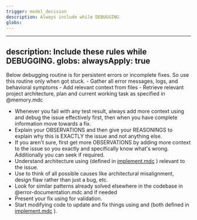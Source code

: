 ```yaml
---
trigger: model_decision
description: Always include while DEBUGGING
globs: 
---
```

---
description: Include these rules while DEBUGGING.
globs: 
alwaysApply: true
---
<DEBUGGING>
Below debugging routine is for persistent errors or incomplete fixes. So use this routine only when got stuck.
<DIAGNOSE>
- Gather all error messages, logs, and behavioral symptoms
- Add relevant context from files
- Retrieve relevant project architecture, plan and current working task as specified in @memory.mdc 
</DIAGNOSE>

- Whenever you fail with any test result, always add more context using <DIAGNOSE> and debug the issue effectively first, then when you have complete information move towards a fix. 
- Explain your OBSERVATIONS and then give your REASONINGS to explain why this is EXACTLY the issue and not anything else. 
- If you aren't sure, first get more OBSERVATIONS by adding more <DIAGNOSE> context to the issue so you exactly and specifically know what's wrong. Additionally you can seek <CLARIFICATION> if required.
- Understand architecture using <ANALYZE CODE> (defined in [implement.mdc](mdc:.cursor/rules/implement.mdc) ) relevant to the issue.
- Use <STEP BY STEP REASONING> to think of all possible causes like architectural misalignment, design flaw rather than just a bug, etc.
- Look for similar patterns already solved elsewhere in the codebase in  @error-documentation.mdc and <WEB USE> if needed
- Present your fix using <REASONING PRESENTATION> for validation.
- Start modifying code to update and fix things using <SYSTEMATIC CODE PROTOCOL> and <TESTING> (both defined in [implement.mdc](mdc:.cursor/rules/implement.mdc) ).

</DEBUGGING>